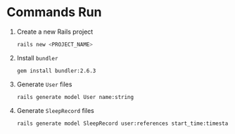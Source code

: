 # Commands Run

1. Create a new Rails project
   ```bash
   rails new <PROJECT_NAME>
   ```
2. Install `bundler`
   ```bash
   gem install bundler:2.6.3
   ```
3. Generate `User` files
   ```bash
   rails generate model User name:string
   ```
4. Generate `SleepRecord` files
   ```bash
   rails generate model SleepRecord user:references start_time:timestamp end_time:timestamp duration:integer
   ```
